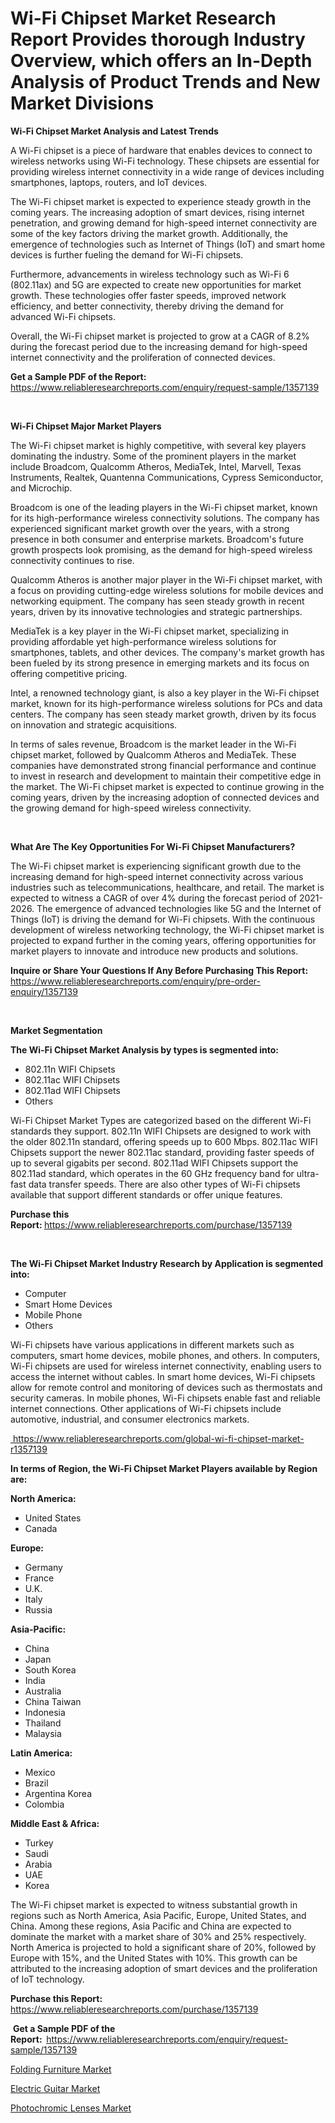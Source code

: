 <p><h1>Wi-Fi Chipset Market Research Report Provides thorough Industry Overview, which offers an In-Depth Analysis of Product Trends and New Market Divisions</h1></p><p><strong>Wi-Fi Chipset Market Analysis and Latest Trends</strong></p>
<p><p>A Wi-Fi chipset is a piece of hardware that enables devices to connect to wireless networks using Wi-Fi technology. These chipsets are essential for providing wireless internet connectivity in a wide range of devices including smartphones, laptops, routers, and IoT devices.</p><p>The Wi-Fi chipset market is expected to experience steady growth in the coming years. The increasing adoption of smart devices, rising internet penetration, and growing demand for high-speed internet connectivity are some of the key factors driving the market growth. Additionally, the emergence of technologies such as Internet of Things (IoT) and smart home devices is further fueling the demand for Wi-Fi chipsets.</p><p>Furthermore, advancements in wireless technology such as Wi-Fi 6 (802.11ax) and 5G are expected to create new opportunities for market growth. These technologies offer faster speeds, improved network efficiency, and better connectivity, thereby driving the demand for advanced Wi-Fi chipsets.</p><p>Overall, the Wi-Fi chipset market is projected to grow at a CAGR of 8.2% during the forecast period due to the increasing demand for high-speed internet connectivity and the proliferation of connected devices.</p></p>
<p><strong>Get a Sample PDF of the Report:&nbsp;</strong> <a href="https://www.reliableresearchreports.com/enquiry/request-sample/1357139">https://www.reliableresearchreports.com/enquiry/request-sample/1357139</a></p>
<p>&nbsp;</p>
<p><strong>Wi-Fi Chipset Major Market Players</strong></p>
<p><p>The Wi-Fi chipset market is highly competitive, with several key players dominating the industry. Some of the prominent players in the market include Broadcom, Qualcomm Atheros, MediaTek, Intel, Marvell, Texas Instruments, Realtek, Quantenna Communications, Cypress Semiconductor, and Microchip.</p><p>Broadcom is one of the leading players in the Wi-Fi chipset market, known for its high-performance wireless connectivity solutions. The company has experienced significant market growth over the years, with a strong presence in both consumer and enterprise markets. Broadcom's future growth prospects look promising, as the demand for high-speed wireless connectivity continues to rise.</p><p>Qualcomm Atheros is another major player in the Wi-Fi chipset market, with a focus on providing cutting-edge wireless solutions for mobile devices and networking equipment. The company has seen steady growth in recent years, driven by its innovative technologies and strategic partnerships.</p><p>MediaTek is a key player in the Wi-Fi chipset market, specializing in providing affordable yet high-performance wireless solutions for smartphones, tablets, and other devices. The company's market growth has been fueled by its strong presence in emerging markets and its focus on offering competitive pricing.</p><p>Intel, a renowned technology giant, is also a key player in the Wi-Fi chipset market, known for its high-performance wireless solutions for PCs and data centers. The company has seen steady market growth, driven by its focus on innovation and strategic acquisitions.</p><p>In terms of sales revenue, Broadcom is the market leader in the Wi-Fi chipset market, followed by Qualcomm Atheros and MediaTek. These companies have demonstrated strong financial performance and continue to invest in research and development to maintain their competitive edge in the market. The Wi-Fi chipset market is expected to continue growing in the coming years, driven by the increasing adoption of connected devices and the growing demand for high-speed wireless connectivity.</p></p>
<p>&nbsp;</p>
<p><strong>What Are The Key Opportunities For Wi-Fi Chipset Manufacturers?</strong></p>
<p><p>The Wi-Fi chipset market is experiencing significant growth due to the increasing demand for high-speed internet connectivity across various industries such as telecommunications, healthcare, and retail. The market is expected to witness a CAGR of over 4% during the forecast period of 2021-2026. The emergence of advanced technologies like 5G and the Internet of Things (IoT) is driving the demand for Wi-Fi chipsets. With the continuous development of wireless networking technology, the Wi-Fi chipset market is projected to expand further in the coming years, offering opportunities for market players to innovate and introduce new products and solutions.</p></p>
<p><strong>Inquire or Share Your Questions If Any Before Purchasing This Report:</strong> <a href="https://www.reliableresearchreports.com/enquiry/pre-order-enquiry/1357139">https://www.reliableresearchreports.com/enquiry/pre-order-enquiry/1357139</a></p>
<p>&nbsp;</p>
<p><strong>Market Segmentation</strong></p>
<p><strong>The Wi-Fi Chipset Market Analysis by types is segmented into:</strong></p>
<p><ul><li>802.11n WIFI Chipsets</li><li>802.11ac WIFI Chipsets</li><li>802.11ad WIFI Chipsets</li><li>Others</li></ul></p>
<p><p>Wi-Fi Chipset Market Types are categorized based on the different Wi-Fi standards they support. 802.11n WIFI Chipsets are designed to work with the older 802.11n standard, offering speeds up to 600 Mbps. 802.11ac WIFI Chipsets support the newer 802.11ac standard, providing faster speeds of up to several gigabits per second. 802.11ad WIFI Chipsets support the 802.11ad standard, which operates in the 60 GHz frequency band for ultra-fast data transfer speeds. There are also other types of Wi-Fi chipsets available that support different standards or offer unique features.</p></p>
<p><strong>Purchase this Report:&nbsp;</strong><a href="https://www.reliableresearchreports.com/purchase/1357139">https://www.reliableresearchreports.com/purchase/1357139</a></p>
<p>&nbsp;</p>
<p><strong>The Wi-Fi Chipset Market Industry Research by Application is segmented into:</strong></p>
<p><ul><li>Computer</li><li>Smart Home Devices</li><li>Mobile Phone</li><li>Others</li></ul></p>
<p><p>Wi-Fi chipsets have various applications in different markets such as computers, smart home devices, mobile phones, and others. In computers, Wi-Fi chipsets are used for wireless internet connectivity, enabling users to access the internet without cables. In smart home devices, Wi-Fi chipsets allow for remote control and monitoring of devices such as thermostats and security cameras. In mobile phones, Wi-Fi chipsets enable fast and reliable internet connections. Other applications of Wi-Fi chipsets include automotive, industrial, and consumer electronics markets.</p></p>
<p><a href="https://www.reliableresearchreports.com/global-wi-fi-chipset-market-r1357139">&nbsp;https://www.reliableresearchreports.com/global-wi-fi-chipset-market-r1357139</a></p>
<p><strong>In terms of Region, the Wi-Fi Chipset Market Players available by Region are:</strong></p>
<p>
    <p> <strong> North America: </strong>
        <ul>
            <li>United States</li>
            <li>Canada</li>
        </ul>
        </p> 
    <p> <strong> Europe: </strong>
        <ul>
            <li>Germany</li>
            <li>France</li>
            <li>U.K.</li>
            <li>Italy</li>
            <li>Russia</li>
        </ul>
        </p> 
    <p> <strong> Asia-Pacific: </strong>
        <ul>
            <li>China</li>
            <li>Japan</li>
            <li>South Korea</li>
            <li>India</li>
            <li>Australia</li>
            <li>China Taiwan</li>
            <li>Indonesia</li>
            <li>Thailand</li>
            <li>Malaysia</li>
        </ul>
        </p> 
    <p> <strong> Latin America: </strong>
        <ul>
            <li>Mexico</li>
            <li>Brazil</li>
            <li>Argentina Korea</li>
            <li>Colombia</li>
        </ul>
        </p> 
    <p> <strong> Middle East & Africa: </strong>
        <ul>
            <li>Turkey</li>
            <li>Saudi</li>
            <li>Arabia</li>
            <li>UAE</li>
            <li>Korea</li>
        </ul>
    </p>
    </p>
<p><p>The Wi-Fi chipset market is expected to witness substantial growth in regions such as North America, Asia Pacific, Europe, United States, and China. Among these regions, Asia Pacific and China are expected to dominate the market with a market share of 30% and 25% respectively. North America is projected to hold a significant share of 20%, followed by Europe with 15%, and the United States with 10%. This growth can be attributed to the increasing adoption of smart devices and the proliferation of IoT technology.</p></p>
<p><strong>Purchase this Report: </strong><a href="https://www.reliableresearchreports.com/purchase/1357139">https://www.reliableresearchreports.com/purchase/1357139</a></p>
<p>&nbsp;<strong>Get a Sample PDF of the Report:&nbsp;&nbsp;</strong><a href="https://www.reliableresearchreports.com/enquiry/request-sample/1357139">https://www.reliableresearchreports.com/enquiry/request-sample/1357139</a></p>
<p><strong></strong></p>
<p><p><a href="https://github.com/garethgwrecovery/Market-Research-Report-List-1/blob/main/folding-furniture-market.md">Folding Furniture Market</a></p><p><a href="https://github.com/mqlmqing52/Market-Research-Report-List-1/blob/main/electric-guitar-market.md">Electric Guitar Market</a></p><p><a href="https://github.com/Jeralderzog65756e/Market-Research-Report-List-1/blob/main/photochromic-lenses-market.md">Photochromic Lenses Market</a></p></p>